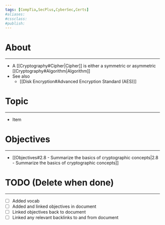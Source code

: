 ```yaml
---
tags: [CompTia,SecPlus,CyberSec,Certs]
#aliases:
#cssclass:
#publish:
---
```


# About
---
- A [[Cryptography#Cipher|Cipher]] is either a symmetric or asymmetric [[Cryptography#Algorithm|Algorithm]]
- See also
	- [[Disk Encryption#Advanced Encryption Standard (AES)]]

# Topic
---
- Item

# Objectives
---
- [[Objectives#2.8 - Summarize the basics of cryptographic concepts|2.8 - Summarize the basics of cryptographic concepts]]

# TODO (Delete when done)
---
- [ ] Added vocab
- [ ] Added and linked objectives in document
- [ ] Linked objectives back to document
- [ ] Linked any relevant backlinks to and from document